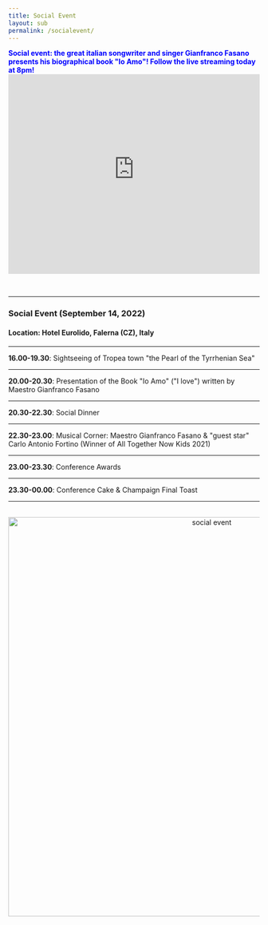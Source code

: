 ```yaml
---
title: Social Event
layout: sub
permalink: /socialevent/
--- 
```


<p><font color=blue><b>Social event: the great italian songwriter and singer Gianfranco Fasano presents his biographical book "Io Amo"! Follow the live streaming today at 8pm!</b></font><br/><iframe  height="400px"  width="100%"
            src="https://webtools-f5842579ff984c1c98d63b8d789673eb.msvdn.net/embed/SOrBDPy?autoPlay=false&skinId=6c2d8b44-9903-493c-bf85-ec27e4d04684"
            frameborder="0" allowfullscreen>
          </iframe>
</p>
<br/>
<hr/>

<h3>Social Event (September 14, 2022)</h3>

<h4>Location: Hotel Eurolido, Falerna (CZ), Italy</h4>
<hr/>
<b>16.00-19.30</b>: Sightseeing of Tropea town "the Pearl of the Tyrrhenian Sea"
<hr/>
<b>20.00-20.30</b>: Presentation of the Book "Io Amo" ("I love") written by Maestro Gianfranco Fasano
<hr/>
<b>20.30-22.30</b>: Social Dinner
<hr/>
<b>22.30-23.00</b>: Musical Corner: Maestro Gianfranco Fasano & "guest star" Carlo Antonio Fortino (Winner of All Together Now Kids 2021)
<hr/>
<b>23.00-23.30</b>: Conference Awards
<hr/>
<b>23.30-00.00</b>: Conference Cake & Champaign Final Toast
<hr/>

<br/>

<div style="text-align: center;">
  <img src="/2022/assets/images/socialevent.png" alt="social event" style="width: 800px;">
</div>
